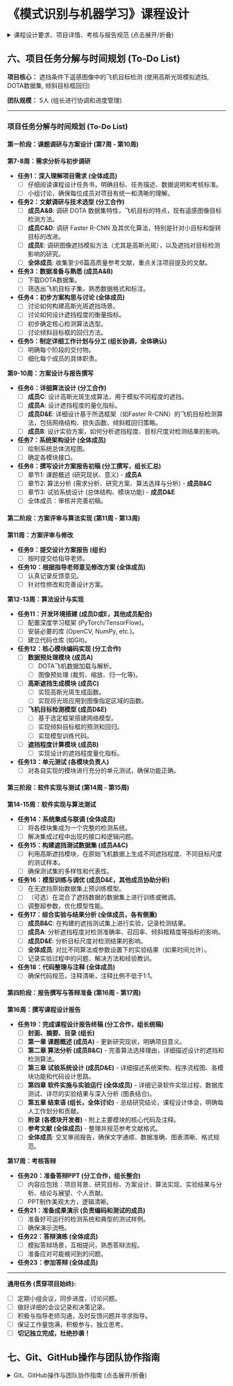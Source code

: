 # 《模式识别与机器学习》课程设计

<details><summary>课程设计要求、项目详情、考核与报告规范 (点击展开/折叠)</summary>

## 一、课程设计概述

### 1.1 课程目的

《模式识别与机器学习》课程设计作为独立的教学环节，是模式识别与智能系统专业集中实践性环节系列之一，是学习完《模式识别》、《模式识别与机器学习》课程后进行的一次全面的综合练习。其目的在于加深对模式识别与机器学习基础理论和基本知识的理解，掌握使用特征分析、特征提取及模式辨识的基本方法，提高解决实际问题、开发图像自动识别系统的实践能力。同时课程设计应充分体现"教师指导下的以学生为中心"的教学模式，以学生为认知主体，充分调动学生的积极性和能动性，重视学生自学能力的培养。

### 1.2 总体设计要求

模式识别课程设计由于涉及到的内容较多，工作量大，根据课程本身的特点，特提出如下要求：

1.  课程设计需要在课程内容讲完后给学生布置，让学生结合课堂讲授内容，并在教师的具体指导下，逐步开始分析工作。
2.  学生开展课程设计按 5 人一组进行分组，并确定一个组长，明确组员分工与协调。
3.  各组在分工的前提下制定相应的任务完成计划，并按计划开展课程设计，接受教师检查。
4.  课程设计的题目的选择可根据学生的自身理论学习体会和研究兴趣，结合实际或熟悉的课题，体现"麻雀虽小、五脏俱全"，充分练习模式识别的各个方面的内容。
5.  课程设计必须完成对模式识别与机器学习处理系统的分析与设计任务，编写相应的分析与设计报告。实施部分的内容可根据小组的实际能力决定取舍。

### 1.3 课程具体步骤与时间安排

本课程设计历时 10 周，学分 2 分。

具体步骤安排如下：

1.  课题选取，选取 1 个题目，并进行系统调研、资料整理。
2.  收集、整理、学习与设计相关的技术资料。
3.  进行相关选题的特征分析/模式分析，研究并设计实现任务的算法。可以参考复现文献中别人的研究成果，如能提出自己的见解和改进则更好。
4.  算法程序的设计和调试。
5.  按照进度对数据库数据进行实验，认真进行设计相关内容的记录,试验结果分析。试验结果如不能满足课题要求,需进行试验设计调整或算法调整,再次试验,直至试验结果满足课题要求,或进行不同算法试验结果比对与分析。
6.  完成课程设计报告。这是出成果的阶段，要认真整理前面各阶段的成果，包括完整的研究过程，实验中的失败与经验教训等，可以一一誊写在设计报告中。报告要求文字通顺、计算准确、画图清晰整洁。注意按统一规定格式和封面，打印、装订成册。工作量大、时间紧，需要付出一定的辛苦。

时间安排及方式(每 5 人一组)：

1.  课程设计任务书的布置，讲解（0.5 天）
2.  学生根据任务书的要求初步进行需求分析（第 7-8 周）
3.  进行方案设计，并撰写设计方案（第 9-10 周）
4.  指导老师审阅方案设计报告，根据意见修改设计方案（第 11 周）
5.  算法设计与实现（第 12-13 周）
6.  软件实现与算法测试（第 14-15 周）
7.  撰写课程设计报告（第 16 周）
8.  考核答辩（第 17 周）

## 二、课程设计项目：遮挡条件下遥感图像中的飞机目标检测

### 2.1 项目选题

我们的题目：遮挡条件下遥感图像中的飞机目标检测

### 2.2 任务描述

用高斯光斑模拟遥感图像中的飞机目标的部分遮挡场景，构建遮挡场景测试数据集，完成遮挡条件下遥感图像中飞机目标的自动检测，并给出目标中心（以原始无遮挡数据集中目标斜框中心为参考标注）。分析遮挡程度（可自行设计遮挡尺度指标）、目标尺度等因素对目标检测结果的影响。

自动检测，标记出其具体区域。注意检测结果采用倾斜目标范围框(回归)的方法，如下图所示。

![原图](image1.png)
原图

![遮挡1](image2.png)
遮挡 1

![检测结果](image3.png)
检测结果

遮挡条件下飞机目标检测结果示意图

### 2.3 数据说明

无遮挡原始数据集采用 DOTA 数据集，选取其中飞机目标进行实验，数据集下载地址：[http://captain.whu.edu.cn/DOTAweb/](http://captain.whu.edu.cn/DOTAweb/)。

### 2.4 参考文献

[1] You Only Look Twice — Multi-Scale Object Detection in Satellite Imagery With Convolutional Neural Networks (Part I), Adam Van Etten, 2017.
[2] Lin Na, Feng Lirong, Zhang Xiaoqing. Aircraft Detection in Remote Sensing Image based on Optimized Faster-RCNN. Remote Sensing Technology and Application [J], 2021, 36(2): 275-284 doi:10.11873/j.issn.1004-0323.2021.2.0275
[3] Gui-Song Xia, Xiang Bai, Jian Ding, Zhen Zhu, Serge Belongie, Jiebo Luo, Mihai Datcu, Marcello Pelillo, and Liangpei Zhang. Dota: A largescale dataset for object detection in aerial images. In Proceedings of the IEEE conference on computer vision and pattern recognition, pages 3974–3983, 2018

### 2.5 指导老师

胡静, by6040130@163.com，qq：413953381

## 三、课程设计的考查

### 3.1 考核方式

由平时检查和结题答辩时的提问抽查、现场演示、课题难易程度和工作量饱满程度，以及设计报告撰写情况等几方面综合起来考虑。具体包括学习与设计态度的认真性，课堂知识理解掌握的深入程度，常用工具软件应用的熟练程度，设计方案的正确性或合理性，图文的质量效果，是否独立完成，是否具有独立分析解决问题的能力和创新精神等。

### 3.2 成绩评定

课程设计成绩的评价依据 = 工作量（15%）+个人工作表现（10%）+创新性（20%）+实验与分析（35%）+报告写作（10%）+报告答辩及成果展示（10%）。

| 评分内容     | 综合表现     | 设计报告     | 答辩         |
| ------------ | ------------ | ------------ | ------------ |
|              | 工作量       | 个人工作表现 | 创新性       |
|              | 实验与分析   | 报告写作     | 报告答辩及成果展示 |
| **评价比重** | **0.15**     | **0.10**     | **0.20**     |
|              | **0.35**     | **0.10**     | **0.10**     |

\*切记要独立完成，不得抄袭他人成果。一旦发现抄袭者，课程成绩一律按不及格处理。

课程设计成绩：按答辩时的评审老师评分平均值计算，采用百分制评定。95-100 为优秀，90-94 为良好，70-89 为中等，60-69 为及格，低于 60 分的为不及格。

-   **优秀**：能独立完成设计要求所规定的全部内容，设计方案正确、基本概念清楚，有独到的见解或创造性，与当前主流研究成果相比较效果更优异。每个组员的工作量饱满，贡献突出。
-   **良好**：能较好完成设计要求所规定的全部内容，设计方案正确，分析问题正确、基本概念清楚，运用多种当前主流技术和算法进行了任务实验、性能对比和深入分析。
-   **中等**：能完成设计要求规定的全部内容，设计方案基本正确，基本概念清楚。
-   **及格**：基本完成设计要求规定的内容，设计方案基本合理，基本概念较清楚。
-   **不及格**：未完成设计要求规定的内容，设计方案不合理，或有较严重缺陷，基本概念不清楚。

## 四、课程设计报告撰写要求

课程设计说明书是课程设计工作的总结，它应该反映出学生在课程设计过程中所做的主要工作和取得的主要成果。学生必须以积极认真、严谨求实的态度完成课程设计说明书的撰写。

课程设计说明书写作的具体内容包括：

### 4.1 封面

包括题目，指导老师，组员信息（姓名，学号，班级，每个人的工作占比）

### 4.2 摘要

要求写出同一内容的中文和英文的摘要。摘要应说明本设计的中心思想和主要内容，突出设计中的新见解新方法，说明该设计方案的理论根据及现实意义。摘要力求简明扼要，字数为 300 字左右。

### 4.3 目录

目录是整个设计的提纲，也是设计的重要组成部分，它方便评阅教师了解设计的整体结构。目录以章、节两级目录为宜。

### 4.4 正文

课程设计说明书的正文一般可按章、节的格式来书写，正文常常包括如下几个部分：

1.  **第一章 课题概述**
    简要介绍所选课题现行研究现状、存在的主要问题，说明选题的意义及必要性。
2.  **第二章 算法分析**
    *   2.1 需求分析
    *   2.2 研究方案设计
    *   2.3 试验算法选择与分析（或算法设计）
    *   2.4 特征提取算法研究（可选）
    *   2.5 特征分析算法研究（可选）
    *   2.6 模式分类/识别算法研究（可选）
3.  **第三章 试验系统设计** (包含程序流程图、程序功能介绍)
    *   3.1 系统总体结构设计
    *   3.2 代码设计
    *   3.3 输入/输出设计
    *   3.4 模块功能与处理过程设计
4.  **第四章 软件实施与实验运行**
    *   4.1 软件系统实施（编程、调试、运行）
    *   4.2 数据库测试
    *   4.3 试验结果与分析
5.  **第五章 结束语**
    研究结论,通过课程设计对模式识别学科的认识与体会,每人的工作划分。

### 4.5 附录

主要模块代码（注释代码比例不得低于 1：1）

### 4.6 参考文献

（不少于 6 篇）

以上内容供学生编写设计说明书时参考，学生可根据实际系统开发情况及指导教师的具体要求进行内容的增删或章节的调整。

## 五、答辩评分表（2025 版）

**华中科技大学《模式识别与机器学习课程设计》**

学生姓名： \_\_\_\_\_\_\_\_\_\_ 学号： \_\_\_\_\_\_\_\_\_\_ 工作占比： \_\_\_\_\_\_\_\_\_\_ 时间： \_\_\_\_\_\_\_\_\_\_

选题：（指导书序号+题名）\_\_\_\_\_\_\_\_\_\_\_\_\_\_\_\_\_\_\_\_\_\_\_\_\_\_\_\_\_\_\_\_\_\_\_\_\_\_\_\_\_\_\_\_\_\_\_

| 评价指标       | 评价要素                                                                                              | 分项评价（请打"√"）             |
| -------------- | ----------------------------------------------------------------------------------------------------- | -------------------------------- |
|                |                                                                                                       | 优     | 良     | 一般   | 较差   |
| 工作量         | 工作量饱满。                                                                                            |        |        |        |        |
| 个人工作表现   | 完成主要设计内容，设计工作参与度高，对小组集体工作贡献大。                                                |        |        |        |        |
| 创新性         | 研究成果有独到的见解和创新性。                                                                          |        |        |        |        |
| 实验与分析     | 实验充分；选择比对算法和方法充分考虑了国内外最新研究成果；实验结果真实可行；性能有相对性提高。            |        |        |        |        |
| 报告写作       | 概念正确，条理清晰，文笔流畅，格式规范，学风严谨；表达准确，语句通顺，语法正确。                            |        |        |        |        |
| 报告答辩       | 能流利、清晰地汇报设计报告的主要内容；能准确回答问题。                                                      |        |        |        |        |
| 成果展示       | PPT 制作美观大方，逻辑清晰，思路明确；答辩时成果展示充分，结果真实可信。                                    |        |        |        |        |
| **总体评价**   | 请在右侧栏内给出百分制总评成绩（100-90 为优秀；89-80 为良好；79-60 为一般；60 分以下不合格）               |                                  |
| 评审老师签名   |                                                                                                       |                                  |

</details>

## 六、项目任务分解与时间规划 (To-Do List)

**项目核心：** 遮挡条件下遥感图像中的飞机目标检测 (使用高斯光斑模拟遮挡, DOTA数据集, 倾斜目标框回归)

**团队规模：** 5人 (组长进行协调和进度管理)

---

### **项目任务分解与时间规划 (To-Do List)**

#### **第一阶段：课题调研与方案设计 (第7周 - 第10周)**

**第7-8周：需求分析与初步调研**

*   **任务1：深入理解项目需求 (全体成员)**
    *   [ ] 仔细阅读课程设计任务书，明确目标、任务描述、数据说明和考核标准。
    *   [ ] 小组讨论，确保每位成员对项目有统一和清晰的理解。
*   **任务2：文献调研与技术选型 (分工合作)**
    *   [ ] **成员A&B**: 调研 DOTA 数据集特性，飞机目标的特点，现有遥感图像目标检测方法。
    *   [ ] **成员C&D**: 调研 Faster R-CNN 及其优化算法，特别是针对小目标和旋转目标的改进。
    *   [ ] **成员E**: 调研图像遮挡模拟方法（尤其是高斯光斑），以及遮挡对目标检测影响的研究。
    *   [ ] **全体成员**: 收集至少6篇高质量参考文献，重点关注项目提及的文献。
*   **任务3：数据准备与熟悉 (成员A&B)**
    *   [ ] 下载DOTA数据集。
    *   [ ] 筛选出飞机目标子集，熟悉数据格式和标注。
*   **任务4：初步方案构思与讨论 (全体成员)**
    *   [ ] 讨论如何构建高斯光斑遮挡场景。
    *   [ ] 讨论如何设计遮挡程度的衡量指标。
    *   [ ] 初步确定核心检测算法选型。
    *   [ ] 讨论倾斜目标框的回归方法。
*   **任务5：制定详细工作计划与分工 (组长协调，全体确认)**
    *   [ ] 明确每个阶段的交付物。
    *   [ ] 细化每个成员的具体职责。

**第9-10周：方案设计与报告撰写**

*   **任务6：详细算法设计 (分工合作)**
    *   [ ] **成员C**: 设计高斯光斑生成算法，用于模拟不同程度的遮挡。
    *   [ ] **成员A**: 设计遮挡程度的量化指标。
    *   [ ] **成员D&E**: 详细设计基于所选框架（如Faster R-CNN）的飞机目标检测算法，包括网络结构、损失函数、倾斜框回归策略。
    *   [ ] **成员B**: 设计实验方案，如何分析遮挡程度、目标尺度对检测结果的影响。
*   **任务7：系统架构设计 (全体成员)**
    *   [ ] 绘制系统总体流程图。
    *   [ ] 确定各模块接口。
*   **任务8：撰写设计方案报告初稿 (分工撰写，组长汇总)**
    *   [ ] 章节1: 课题概述 (研究现状、意义) - **成员A**
    *   [ ] 章节2: 算法分析 (需求分析、研究方案、算法选择与分析) - **成员B&C**
    *   [ ] 章节3: 试验系统设计 (总体结构、模块功能) - **成员D&E**
    *   [ ] 全体成员：审核并完善初稿。

#### **第二阶段：方案评审与算法实现 (第11周 - 第13周)**

**第11周：方案评审与修改**

*   **任务9：提交设计方案报告 (组长)**
    *   [ ] 按时提交给指导老师。
*   **任务10：根据指导老师意见修改方案 (全体成员)**
    *   [ ] 认真记录反馈意见。
    *   [ ] 针对性修改和完善设计方案。

**第12-13周：算法设计与实现**

*   **任务11：开发环境搭建 (成员D或E，其他成员配合)**
    *   [ ] 配置深度学习框架 (PyTorch/TensorFlow)。
    *   [ ] 安装必要的库 (OpenCV, NumPy, etc.)。
    *   [ ] 建立代码仓库 (如Git)。
*   **任务12：核心模块编码实现 (分工合作)**
    *   [ ] **数据预处理模块 (成员A)**
        *   [ ] DOTA飞机数据加载与解析。
        *   [ ] 图像预处理 (裁剪、缩放、归一化等)。
    *   [ ] **高斯遮挡生成模块 (成员C)**
        *   [ ] 实现高斯光斑生成函数。
        *   [ ] 实现将光斑应用到图像指定区域的函数。
    *   [ ] **飞机目标检测模型 (成员D&E)**
        *   [ ] 基于选定框架搭建网络模型。
        *   [ ] 实现倾斜目标框的预测和回归。
        *   [ ] 实现模型训练代码。
    *   [ ] **遮挡程度计算模块 (成员B)**
        *   [ ] 实现设计的遮挡程度量化指标。
*   **任务13：单元测试 (各模块负责人)**
    *   [ ] 对各自实现的模块进行充分的单元测试，确保功能正确。

#### **第三阶段：软件实现与测试 (第14周 - 第15周)**

**第14-15周：软件实现与算法测试**

*   **任务14：系统集成与联调 (全体成员)**
    *   [ ] 将各模块集成为一个完整的检测系统。
    *   [ ] 解决集成过程中出现的接口和逻辑问题。
*   **任务15：构建遮挡测试数据集 (成员A&C)**
    *   [ ] 利用高斯遮挡模块，在原始飞机数据上生成不同遮挡程度、不同目标尺度的测试样本。
    *   [ ] 确保测试集的多样性和代表性。
*   **任务16：模型训练与调优 (成员D&E，其他成员协助分析)**
    *   [ ] 在无遮挡原始数据集上预训练模型。
    *   [ ] （可选）在混合了遮挡数据的数据集上进行训练或微调。
    *   [ ] 调整超参数，优化模型性能。
*   **任务17：综合实验与结果分析 (全体成员，各有侧重)**
    *   [ ] **成员B&C**: 在构建的遮挡测试集上进行实验，记录检测结果。
    *   [ ] **成员A**: 分析遮挡程度对检测准确率、召回率、倾斜框精度等指标的影响。
    *   [ ] **成员D&E**: 分析目标尺度对检测结果的影响。
    *   [ ] **全体成员**: 对比不同算法或参数设置下的实验结果（如果时间允许）。
    *   [ ] 记录实验过程中的问题、解决方法和经验教训。
*   **任务18：代码整理与注释 (全体成员)**
    *   [ ] 确保代码规范，注释清晰，注释比例不低于1:1。

#### **第四阶段：报告撰写与答辩准备 (第16周 - 第17周)**

**第16周：撰写课程设计报告**

*   **任务19：完成课程设计报告终稿 (分工合作，组长统稿)**
    *   [ ] **封面、摘要、目录 (组长)**
    *   [ ] **第一章 课题概述 (成员A)** - 更新研究现状，明确项目意义。
    *   [ ] **第二章 算法分析 (成员B&C)** - 完善算法选择理由，详细描述设计的遮挡和检测算法。
    *   [ ] **第三章 试验系统设计 (成员D&E)** - 详细描述系统架构、程序流程图、各模块功能和代码设计思路。
    *   [ ] **第四章 软件实施与实验运行 (全体成员)** - 详细记录软件实现过程、数据库测试、详尽的实验结果与深入分析 (图表结合)。
    *   [ ] **第五章 结束语 (组长，全体讨论)** - 总结研究结论，课程设计体会，明确每人工作划分和贡献。
    *   [ ] **附录 (各模块开发者)** - 附上主要模块的核心代码及注释。
    *   [ ] **参考文献 (全体成员)** - 整理并规范参考文献格式。
    *   [ ] **全体成员**: 交叉审阅报告，确保文字通顺、数据准确、图表清晰、格式规范。

**第17周：考核答辩**

*   **任务20：准备答辩PPT (分工合作，组长整合)**
    *   [ ] 内容应包括：项目背景、研究目标、方案设计、算法实现、实验结果与分析、结论与展望、个人贡献。
    *   [ ] PPT制作美观大方，逻辑清晰。
*   **任务21：准备成果演示 (负责编码和测试的成员)**
    *   [ ] 准备好可运行的检测系统和典型的测试样例。
    *   [ ] 确保演示流畅。
*   **任务22：答辩演练 (全体成员)**
    *   [ ] 模拟答辩场景，互相提问，熟悉答辩流程。
    *   [ ] 准备应对可能被问到的问题。
*   **任务23：参加答辩 (全体成员)**

---

**通用任务 (贯穿项目始终):**

*   [ ] 定期小组会议，同步进度，讨论问题。
*   [ ] 做好详细的会议记录和决策记录。
*   [ ] 积极与指导老师沟通，及时反馈问题并寻求指导。
*   [ ] 保证工作量饱满，积极参与，独立思考。
*   [ ] **切记独立完成，杜绝抄袭！**

## 七、Git、GitHub操作与团队协作指南
<details><summary>Git、GitHub操作与团队协作指南 (点击展开/折叠)</summary>

### 一、常用 Git 操作详解

1.  **克隆仓库 (Cloning)**
    *   **目的**: 当团队其他成员需要获取项目代码时，他们需要克隆远程 GitHub 仓库到自己的本地电脑。
    *   **命令**: `git clone <repository_url>`
        *   例如: `git clone https://github.com/tomtimo0/RS_Aircraft_Occlusion_Detection.git`
    *   **说明**: 这会在当前目录下创建一个与远程仓库同名的文件夹，并包含所有项目文件和版本历史。

2.  **查看状态 (Checking Status)**
    *   **目的**: 了解当前工作区文件的状态（哪些文件被修改了、哪些文件已暂存等）。
    *   **命令**: `git status`
    *   **说明**: 这是最常用的命令之一，建议在执行 `add`、`commit` 前都运行一下。

3.  **创建与切换分支 (Branching)**
    *   **目的**: 为了并行开发不同功能或修复 bug，而不影响主分支 (`main`) 的稳定性。每个新功能、修复都应该在新的分支上进行。
    *   **创建新分支并切换过去**: `git checkout -b <branch_name>`
        *   例如: `git checkout -b feature/data-preprocessing` 或 `git checkout -b fix/readme-typo`
    *   **切换到已存在的分支**: `git checkout <branch_name>`
    *   **查看所有本地分支**: `git branch`
    *   **查看所有远程分支**: `git branch -r`
    *   **查看所有本地和远程分支**: `git branch -a`
    *   **删除本地分支 (谨慎操作)**: `git branch -d <branch_name>` (如果已合并) 或 `git branch -D <branch_name>` (强制删除)

4.  **暂存更改 (Staging Changes)**
    *   **目的**: 将工作目录中已修改或新增的文件添加到 Git 的暂存区，准备进行提交。
    *   **暂存特定文件**: `git add <file_name>`
        *   例如: `git add README.md`
    *   **暂存特定文件夹下的所有更改**: `git add <folder_name>/`
    *   **暂存当前目录下所有更改 (包括新增、修改、删除)**: `git add .` (常用) 或 `git add -A`

5.  **提交更改 (Committing Changes)**
    *   **目的**: 将暂存区的内容永久保存到本地仓库的版本历史中。
    *   **命令**: `git commit -m "Your descriptive commit message"`
        *   例如: `git commit -m "Feat: Implement Gaussian blur for occlusion simulation"`
    *   **说明**:
        *   提交信息 (`commit message`) 非常重要，应该清晰、简洁地描述本次提交做了什么。
        *   遵循一定的提交规范（如 Conventional Commits）有助于生成清晰的变更日志。例如：`feat:` (新功能), `fix:` (bug修复), `docs:` (文档修改), `style:` (代码格式), `refactor:` (代码重构), `test:` (测试相关), `chore:` (构建过程或辅助工具变动)。

6.  **推送更改到远程仓库 (Pushing Changes)**
    *   **目的**: 将本地仓库的提交同步到 GitHub 远程仓库，让团队成员可以看到你的更改。
    *   **命令**: `git push origin <branch_name>`
        *   例如: `git push origin feature/data-preprocessing`
    *   **说明**:
        *   `origin` 是你远程仓库的默认名称。
        *   第一次推送新创建的本地分支到远程时，可能需要使用 `git push -u origin <branch_name>`，`-u` 参数会将本地分支与远程分支关联起来，之后可以直接使用 `git push`。

7.  **拉取远程仓库的更改 (Pulling Changes)**
    *   **目的**: 获取远程仓库特定分支的最新更改并合并到你当前的本地分支。
    *   **命令**: `git pull origin <branch_name>`
        *   例如，如果你在本地的 `feature/data-preprocessing` 分支，想拉取远程 `main` 分支的更新并合并进来:
            1.  `git checkout main` (切换到本地main分支)
            2.  `git pull origin main` (更新本地main分支)
            3.  `git checkout feature/data-preprocessing` (切换回你的特性分支)
            4.  `git merge main` (将最新的main分支合并到你的特性分支)
        *   或者，更直接的方式（在你的特性分支上）: `git pull origin main` (这会尝试获取远程main并合并到你当前分支，但有时更推荐先更新本地main再合并)
    *   **`git pull` 实际上是 `git fetch` 和 `git merge FETCH_HEAD` 的组合。**
    *   **使用 rebase 拉取**: `git pull --rebase origin <branch_name>`
        *   这会先将你本地未推送的提交暂存，拉取远程更改，然后再将你的本地提交应用在远程更改的顶端。可以使提交历史更线性、更整洁，但如果多人协作同一分支，需要谨慎使用，并确保团队成员都理解其工作方式。

8.  **获取远程仓库的更新 (Fetching Changes)**
    *   **目的**: 从远程仓库下载最新的版本历史信息，但**不**自动合并到你的本地工作分支。
    *   **命令**: `git fetch origin`
    *   **说明**: `fetch` 后，你可以使用 `git log origin/main` 查看远程 `main` 分支的提交历史，然后决定是否以及如何合并（例如使用 `git merge origin/main` 或 `git rebase origin/main`）。这比 `git pull` 提供了更多控制权。

9.  **合并分支 (Merging Branches)**
    *   **目的**: 将一个分支的更改合并到另一个分支。
    *   **命令**:
        1.  首先切换到你想要并入更改的目标分支: `git checkout <target_branch>` (例如 `git checkout main`)
        2.  然后执行合并命令: `git merge <source_branch>` (例如 `git merge feature/data-preprocessing`)
    *   **解决合并冲突**: 如果两个分支修改了同一个文件的同一部分，Git 无法自动合并，就会产生合并冲突。你需要手动打开冲突文件，编辑解决冲突（Git 会用特殊标记符如 `<<<<<<<`, `=======`, `>>>>>>>` 标出冲突部分），然后 `git add <resolved_file>`，最后 `git commit` 完成合并。

10. **查看提交历史 (Viewing Log)**
    *   **目的**: 查看项目的提交记录。
    *   **命令**:
        *   `git log`: 显示详细历史。
        *   `git log --oneline`: 每条提交显示为一行。
        *   `git log --graph --oneline --decorate --all`: 以图形化方式显示所有分支的简洁历史。
        *   `git log <file_name>`: 查看特定文件的修改历史。

### 二、团队协作注意事项 (GitHub)

有效的团队协作是项目成功的关键。

1.  **统一的开发流程 (Git Workflow)**
    *   **推荐流程：Feature Branch Workflow + Pull Requests**
        1.  **`main` 分支保持稳定**: `main` 分支应该始终代表可部署/稳定的代码。不允许直接向 `main` 分支推送代码。
        2.  **创建特性分支**: 对于每一个新功能、bug修复或任务（对应 `README.md` 中的 To-Do List 条目），都从最新的 `main` 分支创建一个新的、描述性的分支。
            *   分支命名规范：`feature/task-description` (如 `feature/gaussian-occlusion`), `fix/bug-description` (如 `fix/dota-loader-error`), `docs/update-readme`, `chore/setup-ci`。
        3.  **本地开发和提交**: 在你的特性分支上进行开发，频繁地进行小的、原子性的提交。
        4.  **定期拉取 `main` 更新**: 定期将 `main` 分支的最新更改合并到你的特性分支，以尽早发现和解决冲突：
            ```bash
            git checkout main
            git pull origin main
            git checkout your-feature-branch
            git merge main
            # (解决冲突，然后提交)
            ```
        5.  **推送特性分支**: 将你的特性分支推送到 GitHub。
        6.  **创建 Pull Request (PR)**: 当特性开发完成并通过初步测试后，在 GitHub 上为你的特性分支创建一个 Pull Request，目标是合并到 `main` 分支。

2.  **Pull Requests (PRs / 合并请求)**
    *   **清晰的描述**: PR 描述应清楚说明：
        *   **做了什么？ (What)** 实现了什么功能或修复了什么bug。
        *   **为什么要做？ (Why)** 解决什么问题，对应哪个 Issue (如果使用)。
        *   **如何做的？ (How - 可选)** 简要说明实现思路或关键改动。
        *   **如何测试？ (可选)** 提供测试步骤或结果。
    *   **代码审查 (Code Review)**:
        *   至少邀请**一位**团队成员审查你的代码。5人小组可以互相审查。
        *   审查者关注：代码逻辑、是否符合需求、可读性、潜在bug、是否遵循编码规范、测试覆盖等。
        *   PR 作者应积极回应审查意见并进行修改。
    *   **自动化检查 (可选但推荐)**: 如果项目配置了CI/CD (持续集成/持续交付)，PR可以触发自动化测试、代码风格检查等。
    *   **合并PR**: 只有当PR通过审查（和自动化检查），并且解决了所有提出的问题后，才由指定人员（如组长或主要开发者）将其合并到 `main` 分支。GitHub 提供了合并选项（如 Merge commit, Squash and merge, Rebase and merge）。对于课程设计，普通的 "Merge commit" 通常足够。

3.  **使用 GitHub Issues**
    *   **任务跟踪**: 为 To-Do List 中的每个主要任务、发现的 bug、或提出的改进建议创建一个 Issue。
    *   **分配责任**: 将 Issue 分配给具体的团队成员。
    *   **标签 (Labels)**: 使用标签对 Issues 进行分类 (如 `bug`, `enhancement`, `documentation`, `data-preprocessing`, `model-training`, `high-priority`)。
    *   **里程碑 (Milestones - 可选)**: 可以将一组相关的 Issues 归到一个里程碑，对应项目的主要阶段（如"数据准备阶段完成"、"模型初版训练完成"）。
    *   **关联PR**: 在 PR 描述中通过 `#issue_number` (如 `Closes #12`) 将 PR 与相关的 Issue 关联起来，这样合并 PR 时可以自动关闭对应的 Issue。

4.  **沟通与代码风格**
    *   **清晰的 Commit Messages**: 如前所述，非常重要。
    *   **定期同步**: 定期开小组会议（例如每周一次），同步进度，讨论遇到的问题，规划下一步工作。
    *   **编码规范**:
        *   对于 Python，遵循 **PEP 8** 风格指南。
        *   可以使用代码格式化工具如 **Black** 自动统一代码风格。
        *   使用 Linter 工具如 **Flake8** 或 **Pylint** 检查代码风格和潜在错误。
        *   在项目开始前，团队可以一起商定一些代码编写约定。
    *   **文档**:
        *   `README.md` 是项目的门面，保持其更新，包括：项目简介、如何安装依赖、如何运行代码（训练、测试、演示）、To-Do List 进展。
        *   对复杂函数和模块编写清晰的文档字符串 (docstrings)，遵循 JSDoc 风格（对于 Python 则是 reStructuredText 或 Google/Numpy 风格的 docstrings）。你之前提到的JSDoc主要是JavaScript的，Python有其自身的docstring规范。

5.  **`.gitignore` 文件**
    *   确保 `.gitignore` 文件配置正确，以避免将不必要的文件（如IDE配置文件、虚拟环境文件夹 `venv/` 或 `.env`、Python 编译的 `.pyc` 文件、大型数据集文件、模型权重文件等）提交到仓库。
    *   对于大型文件（如数据集、预训练模型），考虑使用 Git LFS (Large File Storage) 或云存储服务，并在 `.gitignore` 中忽略这些文件本身，只提交 LFS 指针或下载脚本。

6.  **保护 `main` 分支 (可选但推荐)**
    *   在 GitHub 仓库的 Settings -> Branches 中，可以为 `main` 分支设置保护规则，例如：
        *   禁止直接推送 (Require pull request reviews before merging)。
        *   要求至少 N 个审查者批准。
        *   要求通过状态检查 (如 CI 测试通过)。

</details>